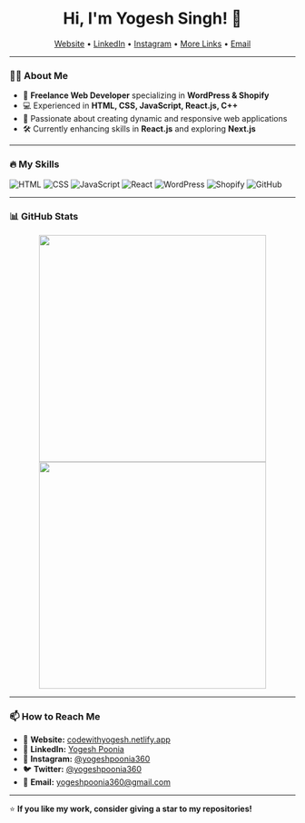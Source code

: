 <h1 align="center">Hi, I'm Yogesh Singh! 👋</h1>

<p align="center">
  <a href="https://codewithyogesh.netlify.app/">Website</a> •
  <a href="https://www.linkedin.com/in/yogeshpoonia360/">LinkedIn</a> •
  <a href="https://www.instagram.com/yogeshpoonia360/">Instagram</a> •
  <a href="https://linktr.ee/yogeshpoonia360">More Links</a> •
  <a href="mailto:yogeshpoonia360@gmail.com">Email</a>
</p>

---

### 👨‍💻 About Me

- 🚀 **Freelance Web Developer** specializing in **WordPress & Shopify**
- 💻 Experienced in **HTML, CSS, JavaScript, React.js, C++**
- 🎯 Passionate about creating dynamic and responsive web applications
- 🛠️ Currently enhancing skills in **React.js** and exploring **Next.js**

---

### 🔥 My Skills

![HTML](https://img.shields.io/badge/HTML5-E34F26?style=for-the-badge&logo=html5&logoColor=white)
![CSS](https://img.shields.io/badge/CSS3-1572B6?style=for-the-badge&logo=css3&logoColor=white)
![JavaScript](https://img.shields.io/badge/JavaScript-F7DF1E?style=for-the-badge&logo=javascript&logoColor=black)
![React](https://img.shields.io/badge/React-61DAFB?style=for-the-badge&logo=react&logoColor=black)
![WordPress](https://img.shields.io/badge/WordPress-21759B?style=for-the-badge&logo=wordpress&logoColor=white)
![Shopify](https://img.shields.io/badge/Shopify-7AB55C?style=for-the-badge&logo=shopify&logoColor=white)
![GitHub](https://img.shields.io/badge/GitHub-100000?style=for-the-badge&logo=github&logoColor=white)

---

### 📊 GitHub Stats

<div align="center">
  <img src="https://github-readme-stats.vercel.app/api?username=yogeshpoonia360&show_icons=true&theme=radical" width="400px"/>
  <img src="https://github-readme-streak-stats.herokuapp.com/?user=yogeshpoonia360&theme=radical" width="400px"/>
</div>

---

### 📫 How to Reach Me  

- 🔗 **Website:** [codewithyogesh.netlify.app](https://codewithyogesh.netlify.app/)
- 💼 **LinkedIn:** [Yogesh Poonia](https://www.linkedin.com/in/yogeshpoonia360/)  
- 📸 **Instagram:** [@yogeshpoonia360](https://www.instagram.com/yogeshpoonia360/)
- 🐦 **Twitter:** [@yogeshpoonia360](https://twitter.com/yogeshpoonia360)  
- 📩 **Email:** [yogeshpoonia360@gmail.com](mailto:yogeshpoonia360@gmail.com)  

---

⭐ **If you like my work, consider giving a star to my repositories!**
